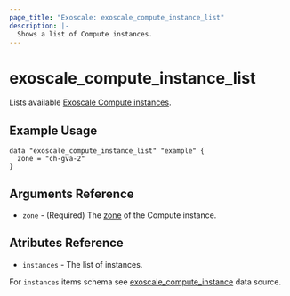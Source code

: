 ```yaml
---
page_title: "Exoscale: exoscale_compute_instance_list"
description: |-
  Shows a list of Compute instances.
---
```


# exoscale\_compute\_instance_list

Lists available [Exoscale Compute instances][compute-doc].


## Example Usage

```hcl
data "exoscale_compute_instance_list" "example" {
  zone = "ch-gva-2"
}
```

## Arguments Reference

* `zone` - (Required) The [zone][zone] of the Compute instance.

## Atributes Reference

* `instances` - The list of instances.

For `instances` items schema see [exoscale_compute_instance][d-compute_instance] data source.

[compute-doc]: https://community.exoscale.com/documentation/compute/
[d-compute_instance]: ./exoscale_compute_instance
[zone]: https://www.exoscale.com/datacenters/
